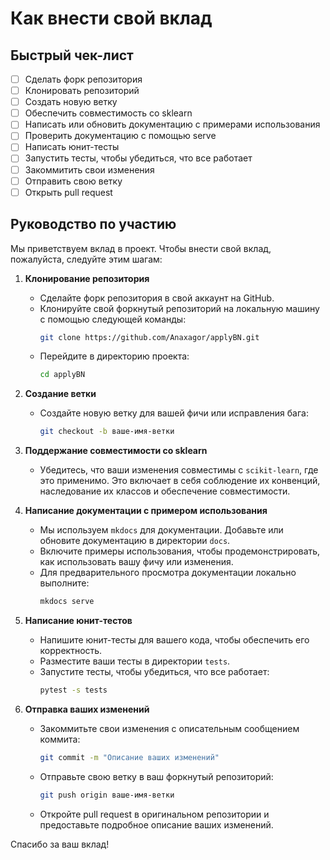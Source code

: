 # Как внести свой вклад

## Быстрый чек-лист

- [ ] Сделать форк репозитория
- [ ] Клонировать репозиторий
- [ ] Создать новую ветку
- [ ] Обеспечить совместимость со sklearn
- [ ] Написать или обновить документацию с примерами использования
- [ ] Проверить документацию с помощью serve
- [ ] Написать юнит-тесты
- [ ] Запустить тесты, чтобы убедиться, что все работает
- [ ] Закоммитить свои изменения
- [ ] Отправить свою ветку
- [ ] Открыть pull request

## Руководство по участию

Мы приветствуем вклад в проект. Чтобы внести свой вклад, пожалуйста, следуйте этим шагам:

1. **Клонирование репозитория**
    - Сделайте форк репозитория в свой аккаунт на GitHub.
    - Клонируйте свой форкнутый репозиторий на локальную машину с помощью следующей команды:
      ```bash
      git clone https://github.com/Anaxagor/applyBN.git
      ```
    - Перейдите в директорию проекта:
      ```bash
      cd applyBN
      ```

2. **Создание ветки**
    - Создайте новую ветку для вашей фичи или исправления бага:
      ```bash
      git checkout -b ваше-имя-ветки
      ```

3. **Поддержание совместимости со sklearn**
    - Убедитесь, что ваши изменения совместимы с `scikit-learn`, где это применимо. Это включает в себя соблюдение их конвенций, наследование их классов и обеспечение совместимости.

4. **Написание документации с примером использования**
    - Мы используем `mkdocs` для документации. Добавьте или обновите документацию в директории `docs`.
    - Включите примеры использования, чтобы продемонстрировать, как использовать вашу фичу или изменения.
    - Для предварительного просмотра документации локально выполните:
      ```bash
      mkdocs serve
      ```

5. **Написание юнит-тестов**
    - Напишите юнит-тесты для вашего кода, чтобы обеспечить его корректность.
    - Разместите ваши тесты в директории `tests`.
    - Запустите тесты, чтобы убедиться, что все работает:
      ```bash
      pytest -s tests
      ```

6. **Отправка ваших изменений**
    - Закоммитьте свои изменения с описательным сообщением коммита:
      ```bash
      git commit -m "Описание ваших изменений"
      ```
    - Отправьте свою ветку в ваш форкнутый репозиторий:
      ```bash
      git push origin ваше-имя-ветки
      ```
    - Откройте pull request в оригинальном репозитории и предоставьте подробное описание ваших изменений.

Спасибо за ваш вклад!
